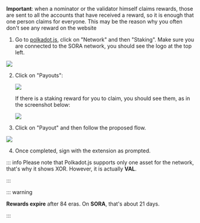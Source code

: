 **Important**: when a nominator or the validator himself claims rewards, those are sent to all the accounts that have received a reward, so it is enough that one person claims for everyone. This may be the reason why you often don't see any reward on the website

1. Go to [polkadot.js](https://polkadot.js.org/apps/?rpc=wss%3A%2F%2Fws.sora2.soramitsu.co.jp#/staking), click on "Network" and then "Staking". Make sure you are connected to the SORA network, you should see the logo at the top left.

![](/.gitbook/assets/rewards-view-staking.png)

2. Click on "Payouts":

   ![](/.gitbook/assets/rewards-view-payouts.png)

   If there is a staking reward for you to claim, you should see them, as in the screenshot below:

   ![](/.gitbook/assets/rewards-view-staking-reward.jpg)

3. Click on "Payout" and then follow the proposed flow.

![](/.gitbook/assets/rewards-click-payout.jpg)

4. Once completed, sign with the extension as prompted.

::: info
Please note that Polkadot.js supports only one asset for the network, that's why it shows XOR. However, it is actually **VAL**.

:::

::: warning

**Rewards expire** after 84 eras. On **SORA**, that's about 21 days.

:::
